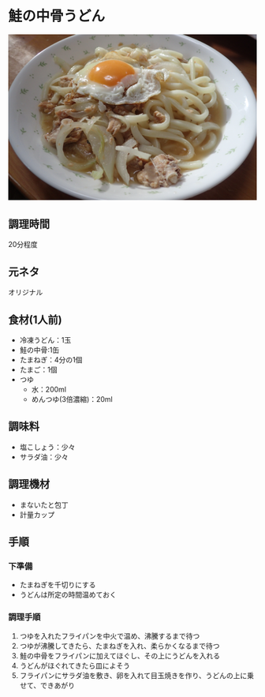 # 鮭の中骨うどん

![調理写真](鮭の中骨うどん.jpg)

## 調理時間

20分程度

## 元ネタ

オリジナル

## 食材(1人前)

* 冷凍うどん：1玉
* 鮭の中骨:1缶
* たまねぎ：4分の1個
* たまご：1個
* つゆ
  * 水：200ml
  * めんつゆ(3倍濃縮)：20ml

## 調味料

* 塩こしょう：少々
* サラダ油：少々

## 調理機材

* まないたと包丁
* 計量カップ

## 手順

### 下準備

* たまねぎを千切りにする
* うどんは所定の時間温めておく

### 調理手順

1. つゆを入れたフライパンを中火で温め、沸騰するまで待つ
2. つゆが沸騰してきたら、たまねぎを入れ、柔らかくなるまで待つ
3. 鮭の中骨をフライパンに加えてほぐし、その上にうどんを入れる
4. うどんがほぐれてきたら皿によそう
5. フライパンにサラダ油を敷き、卵を入れて目玉焼きを作り、うどんの上に乗せて、できあがり
